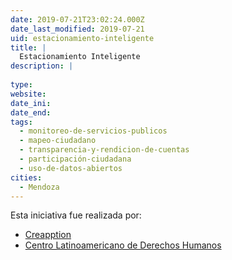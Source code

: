 ```yaml
---
date: 2019-07-21T23:02:24.000Z
date_last_modified: 2019-07-21
uid: estacionamiento-inteligente
title: |
  Estacionamiento Inteligente
description: |
  
type: 
website: 
date_ini: 
date_end: 
tags:
  - monitoreo-de-servicios-publicos
  - mapeo-ciudadano
  - transparencia-y-rendicion-de-cuentas
  - participación-ciudadana
  - uso-de-datos-abiertos
cities: 
  - Mendoza
---
```


Esta iniciativa fue realizada por:

- [Creapption](/organizaciones/creapption)
- [Centro Latinoamericano de Derechos Humanos](/organizaciones/centro-latinoamericano-de-derechos-humanos)
